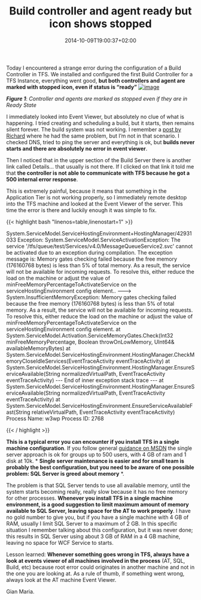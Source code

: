 ﻿---
title: "Build controller and agent ready but icon shows stopped"
description: ""
date: 2014-10-09T19:00:37+02:00
draft: false
tags: [Tfs]
categories: [Team Foundation Server]
---
Today I encountered a strange error during the configuration of a Build Controller in TFS. We installed and configured the first Build Controller for a TFS Instance, everything went good,  **but both controllers and agent are marked with stopped icon, even if status is “ready”** [![image](https://www.codewrecks.com/blog/wp-content/uploads/2014/10/image_thumb3.png "image")](https://www.codewrecks.com/blog/wp-content/uploads/2014/10/image3.png)

 ***Figure 1***: *Controller and agents are marked as stopped even if they are in Ready State*

I immediately looked into Event Viewer, but absolutely no clue of what is happening. I tried creating and scheduling a build, but it starts, then remains silent forever. The build system was not working. I remember a [post by Richard](http://blogs.blackmarble.co.uk/blogs/rfennell/post/2011/09/17/what-to-do-when-your-tfs-build-agent-says-it-is-ready-but-the-icon-says-it-is-not.aspx) where he had the same problem, but I’m not in that scenario. I checked DNS, tried to ping the server and everything is ok, but **builds never starts and there are absolutely no error in event viewer**.

Then I noticed that in the upper section of the Build Server there is another link called Details… that usually is not there. If I clicked on that link it told me that  **the controller is not able to communicate with TFS because he got a 500 internal error response**.

This is extremely painful, because it means that something in the Application Tier is not working properly, so I immediately remote desktop into the TFS machine and looked at the Event Viewer of the server. This time the error is there and luckily enough it was simple to fix.

{{< highlight bash "linenos=table,linenostart=1" >}}


System.ServiceModel.ServiceHostingEnvironment+HostingManager/42931033
 Exception: System.ServiceModel.ServiceActivationException: The service '/tfs/queue/test/Services/v4.0/MessageQueueService2.svc' cannot be activated due to an exception during compilation.  The exception message is: Memory gates checking failed because the free memory (176160768 bytes) is less than 5% of total memory.  As a result, the service will not be available for incoming requests.  To resolve this, either reduce the load on the machine or adjust the value of minFreeMemoryPercentageToActivateService on the serviceHostingEnvironment config element.. ---&gt; System.InsufficientMemoryException: Memory gates checking failed because the free memory (176160768 bytes) is less than 5% of total memory.  As a result, the service will not be available for incoming requests.  To resolve this, either reduce the load on the machine or adjust the value of minFreeMemoryPercentageToActivateService on the serviceHostingEnvironment config element.
   at System.ServiceModel.Activation.ServiceMemoryGates.Check(Int32 minFreeMemoryPercentage, Boolean throwOnLowMemory, UInt64&amp; availableMemoryBytes)
   at System.ServiceModel.ServiceHostingEnvironment.HostingManager.CheckMemoryCloseIdleServices(EventTraceActivity eventTraceActivity)
   at System.ServiceModel.ServiceHostingEnvironment.HostingManager.EnsureServiceAvailable(String normalizedVirtualPath, EventTraceActivity eventTraceActivity)
   --- End of inner exception stack trace ---
   at System.ServiceModel.ServiceHostingEnvironment.HostingManager.EnsureServiceAvailable(String normalizedVirtualPath, EventTraceActivity eventTraceActivity)
   at System.ServiceModel.ServiceHostingEnvironment.EnsureServiceAvailableFast(String relativeVirtualPath, EventTraceActivity eventTraceActivity)
 Process Name: w3wp
 Process ID: 2768

{{< / highlight >}}

 **This is a typical error you can encounter if you install TFS in a single machine configuration**. If you follow general [guidance on MSDN](http://msdn.microsoft.com/en-us/library/dd578592.aspx) the single server approach is ok for groups up to 500 users, with 4 GB of ram and 1 disk at 10k. * **Single server maintenance is easier and for small team is probably the best configuration, but you need to be aware of one possible problem: SQL Server is greed about memory** *.

The problem is that SQL Server tends to use all available memory, until the system starts becoming really, really slow because it has no free memory for other processes.  **Whenever you install TFS in a single machine environment, is a good suggestion to limit maximum amount of memory available to SQL Server, leaving space for the AT to work properly**. I have no gold number to give you, but if you have a single machine with 4 GB of RAM, usually I limit SQL Server to a maximum of 2 GB. In this specific situation I remember talking about this configuration, but it was never done; this results in SQL Server using about 3 GB of RAM in a 4 GB machine, leaving no space for WCF Service to starts.

Lesson learned:  **Whenever something goes wrong in TFS, always have a look at events viewer of all machines involved in the process** (AT, SQL, Build, etc) because root error could originates in another machine and not in the one you are looking at. As a rule of thumb, if something went wrong, always look at the AT machine Event Viewer.

Gian Maria.
